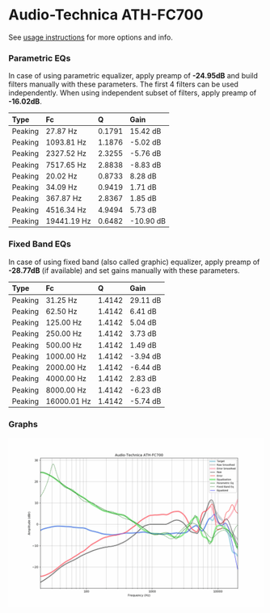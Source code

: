 # Audio-Technica ATH-FC700
See [usage instructions](https://github.com/jaakkopasanen/AutoEq#usage) for more options and info.

### Parametric EQs
In case of using parametric equalizer, apply preamp of **-24.95dB** and build filters manually
with these parameters. The first 4 filters can be used independently.
When using independent subset of filters, apply preamp of **-16.02dB**.

| Type    | Fc          |      Q | Gain      |
|:--------|:------------|:-------|:----------|
| Peaking | 27.87 Hz    | 0.1791 | 15.42 dB  |
| Peaking | 1093.81 Hz  | 1.1876 | -5.02 dB  |
| Peaking | 2327.52 Hz  | 2.3255 | -5.76 dB  |
| Peaking | 7517.65 Hz  | 2.8838 | -8.83 dB  |
| Peaking | 20.02 Hz    | 0.8733 | 8.28 dB   |
| Peaking | 34.09 Hz    | 0.9419 | 1.71 dB   |
| Peaking | 367.87 Hz   | 2.8367 | 1.85 dB   |
| Peaking | 4516.34 Hz  | 4.9494 | 5.73 dB   |
| Peaking | 19441.19 Hz | 0.6482 | -10.90 dB |

### Fixed Band EQs
In case of using fixed band (also called graphic) equalizer, apply preamp of **-28.77dB**
(if available) and set gains manually with these parameters.

| Type    | Fc          |      Q | Gain     |
|:--------|:------------|:-------|:---------|
| Peaking | 31.25 Hz    | 1.4142 | 29.11 dB |
| Peaking | 62.50 Hz    | 1.4142 | 6.41 dB  |
| Peaking | 125.00 Hz   | 1.4142 | 5.04 dB  |
| Peaking | 250.00 Hz   | 1.4142 | 3.73 dB  |
| Peaking | 500.00 Hz   | 1.4142 | 1.49 dB  |
| Peaking | 1000.00 Hz  | 1.4142 | -3.94 dB |
| Peaking | 2000.00 Hz  | 1.4142 | -6.44 dB |
| Peaking | 4000.00 Hz  | 1.4142 | 2.83 dB  |
| Peaking | 8000.00 Hz  | 1.4142 | -6.23 dB |
| Peaking | 16000.01 Hz | 1.4142 | -5.74 dB |

### Graphs
![](./Audio-Technica%20ATH-FC700.png)